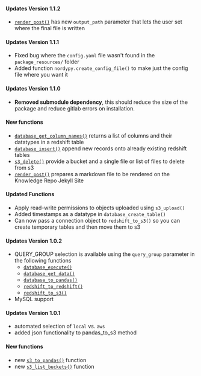 #### Updates Version 1.1.2

- [`render_post()`]() has new `output_path` parameter that lets the user set where the final file is written

#### Updates Version 1.1.1

- Fixed bug where the `config.yaml` file wasn't found in the `package_resources/` folder
- Added function `nordypy.create_config_file()` to make just the config file where you want it

#### Updates Version 1.1.0

 - **Removed submodule dependency**, this should reduce the size of the package and reduce gitlab errors on installation.

#### New functions

 - [`database_get_column_names()`]() returns a list of columns and their datatypes in a redshift table
 - [`database_insert()`]() append new records onto already existing redshift tables
 - [`s3_delete()`]() provide a bucket and a single file or list of files to delete from s3
 - [`render_post()`]() prepares a markdown file to be rendered on the Knowledge Repo Jekyll Site

#### Updated Functions

 - Apply read-write permissions to objects uploaded using `s3_upload()`
 - Added timestamps as a datatype in `database_create_table()`
 - Can now pass a connection object to `redshift_to_s3()` so you can create temporary tables and then move them to s3

#### Updates Version 1.0.2

- QUERY_GROUP selection is available using the `query_group` parameter in the following functions
    - [`database_execute()`](#database-execute)
    - [`database_get_data()`](#database-get-data)
    - [`database_to_pandas()`](#database-to-pandas)
    - [`redshift_to_redshift()`](#redshift-to-redshift)
    - [`redshift_to_s3()`](#redshift-to-s3)
- MySQL support

#### Updates Version 1.0.1

- automated selection of `local` vs. `aws`
- added json functionality to pandas_to_s3 method


#### New functions

- new [`s3_to_pandas()`](#s3-to-pandas) function
- new  [`s3_list_buckets()`](#s3-list-buckets) function
